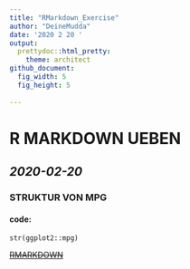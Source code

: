 ```yaml
---
title: "RMarkdown_Exercise"
author: "DeineMudda"
date: '2020 2 20 '
output:
  prettydoc::html_pretty:
    theme: architect
github_document:
  fig_width: 5
  fig_height: 5
  
---
```

# **R MARKDOWN UEBEN**
## *2020-02-20*
### STRUKTUR VON MPG
#### code:
```{r mpg}
str(ggplot2::mpg)
```

~~[RMARKDOWN](https://rmarkdown.rstudio.com/)~~

